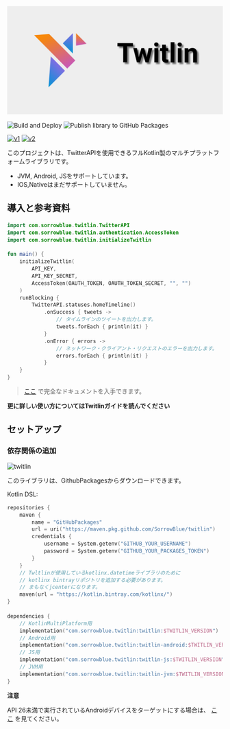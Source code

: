 ![Twitlin](public_images/banner.svg)

![Build and Deploy](https://github.com/SorrowBlue/Twitlin/workflows/Build%20and%20Deploy/badge.svg)
![Publish library to GitHub Packages](https://github.com/SorrowBlue/Twitlin/workflows/Publish%20library%20to%20GitHub%20Packages/badge.svg)

[![v1](https://img.shields.io/endpoint?url=https%3A%2F%2Ftwbadges.glitch.me%2Fbadges%2Fstandard)](https://developer.twitter.com/en/docs/twitter-api/v1)
[![v2](https://img.shields.io/endpoint?url=https%3A%2F%2Ftwbadges.glitch.me%2Fbadges%2Fv2)](https://developer.twitter.com/en/docs/twitter-api/early-access)

このプロジェクトは、TwitterAPIを使用できるフルKotlin製のマルチプラットフォームライブラリです。

* JVM, Android, JSをサポートしています。
* IOS,Nativeはまだサポートしていません。

## 導入と参考資料

```kotlin
import com.sorrowblue.twitlin.TwitterAPI
import com.sorrowblue.twitlin.authentication.AccessToken
import com.sorrowblue.twitlin.initializeTwitlin

fun main() {
    initializeTwitlin(
        API_KEY,
        API_KEY_SECRET,
        AccessToken(OAUTH_TOKEN, OAUTH_TOKEN_SECRET, "", "")
    )
    runBlocking {
        TwitterAPI.statuses.homeTimeline()
            .onSuccess { tweets ->
                // タイムラインのツイートを出力します。
                tweets.forEach { println(it) }
            }
            .onError { errors ->
                // ネットワーク・クライアント・リクエストのエラーを出力します。
                errors.forEach { println(it) }
            }
    }
}
```

> [ここ](https://twitlin.sorrowblue.com/docs) で完全なドキュメントを入手できます。

**更に詳しい使い方についてはTwitlinガイドを読んでください**

## セットアップ

### 依存関係の追加

![twitlin](https://img.shields.io/github/v/release/SorrowBlue/Twitlin?include_prereleases)

このライブラリは、GithubPackagesからダウンロードできます。

Kotlin DSL:

```kotlin
repositories {
    maven {
        name = "GitHubPackages"
        url = uri("https://maven.pkg.github.com/SorrowBlue/twitlin")
        credentials {
            username = System.getenv("GITHUB_YOUR_USERNAME")
            password = System.getenv("GITHUB_YOUR_PACKAGES_TOKEN")
        }
    }
    // Twltlinが使用しているkotlinx.datetimeライブラリのために
    // kotlinx bintrayリポジトリを追加する必要があります。
    // まもなくjcenterになります。
    maven(url = "https://kotlin.bintray.com/kotlinx/")
}

dependencies {
    // KotlinMultiPlatform用
    implementation("com.sorrowblue.twitlin:twitlin:$TWITLIN_VERSION")
    // Android用
    implementation("com.sorrowblue.twitlin:twitlin-android:$TWITLIN_VERSION")
    // JS用
    implementation("com.sorrowblue.twitlin:twitlin-js:$TWITLIN_VERSION")
    // JVM用
    implementation("com.sorrowblue.twitlin:twitlin-jvm:$TWITLIN_VERSION")
}
```

**注意**

API 26未満で実行されているAndroidデバイスをターゲットにする場合は、
[ここ](https://github.com/Kotlin/kotlinx-datetime#using-in-your-projects) を見てください。
